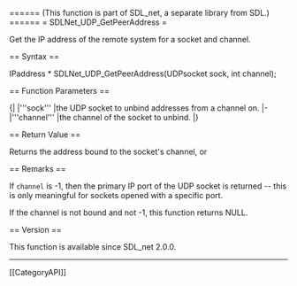 ====== (This function is part of SDL_net, a separate library from SDL.) ======
= SDLNet_UDP_GetPeerAddress =

Get the IP address of the remote system for a socket and channel.

== Syntax ==

<syntaxhighlight lang='c'>
IPaddress * SDLNet_UDP_GetPeerAddress(UDPsocket sock, int channel);
</syntaxhighlight>

== Function Parameters ==

{|
|'''sock'''
|the UDP socket to unbind addresses from a channel on.
|-
|'''channel'''
|the channel of the socket to unbind.
|}

== Return Value ==

Returns the address bound to the socket's channel, or

== Remarks ==

If <code>channel</code> is -1, then the primary IP port of the UDP socket
is returned -- this is only meaningful for sockets opened with a specific
port.

If the channel is not bound and not -1, this function returns NULL.

== Version ==

This function is available since SDL_net 2.0.0.

----
[[CategoryAPI]]


